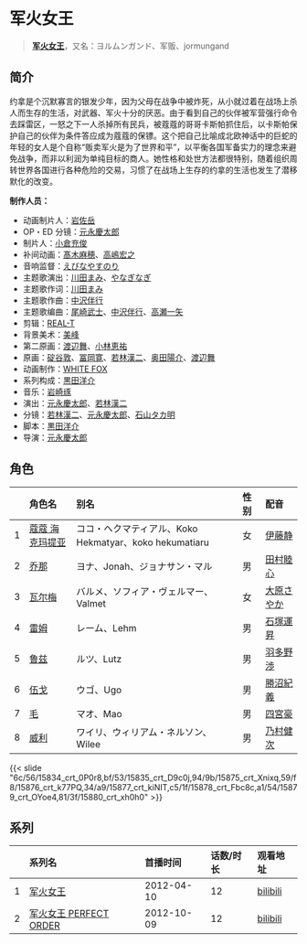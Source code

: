 # 军火女王


> <u>**[军火女王](https://bgm.tv/subject/29073)**</u>，又名：ヨルムンガンド、军贩、jormungand

## 简介

约拿是个沉默寡言的银发少年，因为父母在战争中被炸死，从小就过着在战场上杀人而生存的生活，对武器、军火十分的厌恶。由于看到自己的伙伴被军营强行命令去踩雷区，一怒之下一人杀掉所有民兵，被蔻蔻的哥哥卡斯帕抓住后，以卡斯帕保护自己的伙伴为条件答应成为蔻蔻的保镖。这个把自己比喻成北欧神话中的巨蛇的年轻的女人是个自称“贩卖军火是为了世界和平”，以平衡各国军备实力的理念来避免战争，而非以利润为单纯目标的商人。她性格和处世方法都很特别，随着组织周转世界各国进行各种危险的交易，习惯了在战场上生存的约拿的生活也发生了潜移默化的改变。

**制作人员：**
- 动画制片人：[岩佐岳](https://bgm.tv/person/49157)
- OP・ED 分镜：[元永慶太郎](https://bgm.tv/person/702)
- 制片人：[小倉充俊](https://bgm.tv/person/26278)
- 补间动画：[髙木麻穂](https://bgm.tv/person/41176)、[高嶋宏之](https://bgm.tv/person/33697)
- 音响监督：[えびなやすのり](https://bgm.tv/person/1395)
- 主题歌演出：[川田まみ](https://bgm.tv/person/5747)、[やなぎなぎ](https://bgm.tv/person/7019)
- 主题歌作词：[川田まみ](https://bgm.tv/person/5747)
- 主题歌作曲：[中沢伴行](https://bgm.tv/person/6403)
- 主题歌编曲：[尾崎武士](https://bgm.tv/person/6404)、[中沢伴行](https://bgm.tv/person/6403)、[高瀬一矢](https://bgm.tv/person/6402)
- 剪辑：[REAL-T](https://bgm.tv/person/46772)
- 背景美术：[美峰](https://bgm.tv/person/27305)
- 第二原画：[渡辺舞](https://bgm.tv/person/33540)、[小林恵祐](https://bgm.tv/person/13576)
- 原画：[碇谷敦](https://bgm.tv/person/12343)、[冨岡寛](https://bgm.tv/person/12227)、[若林漢二](https://bgm.tv/person/12598)、[奥田陽介](https://bgm.tv/person/12757)、[渡辺舞](https://bgm.tv/person/33540)
- 动画制作：[WHITE FOX](https://bgm.tv/person/7512)
- 系列构成：[黒田洋介](https://bgm.tv/person/163)
- 音乐：[岩崎琢](https://bgm.tv/person/272)
- 演出：[元永慶太郎](https://bgm.tv/person/702)、[若林漢二](https://bgm.tv/person/12598)
- 分镜：[若林漢二](https://bgm.tv/person/12598)、[元永慶太郎](https://bgm.tv/person/702)、[石山タカ明](https://bgm.tv/person/991)
- 脚本：[黒田洋介](https://bgm.tv/person/163)
- 导演：[元永慶太郎](https://bgm.tv/person/702)

## 角色

|     |   角色名   |   别名  | 性别 |  配音  |
|:--- |:------  |:----      |:---  |:--   |
| 1 | [蔻蔻 海克玛提亚](https://bgm.tv/character/15834) | ココ・ヘクマティアル、Koko Hekmatyar、koko hekumatiaru | 女 | [伊藤静](https://bgm.tv/person/4272) |
| 2 | [乔那](https://bgm.tv/character/15835) | ヨナ、Jonah、ジョナサン・マル | 男 | [田村睦心](https://bgm.tv/person/5636) |
| 3 | [瓦尔梅](https://bgm.tv/character/15875) | バルメ、ソフィア・ヴェルマー、Valmet | 女 | [大原さやか](https://bgm.tv/person/3890) |
| 4 | [雷姆](https://bgm.tv/character/15876) | レーム、Lehm | 男 | [石塚運昇](https://bgm.tv/person/4045) |
| 5 | [鲁兹](https://bgm.tv/character/15877) | ルツ、Lutz | 男 | [羽多野渉](https://bgm.tv/person/4620) |
| 6 | [伍戈](https://bgm.tv/character/15878) | ウゴ、Ugo | 男 | [勝沼紀義](https://bgm.tv/person/5659) |
| 7 | [毛](https://bgm.tv/character/15879) | マオ、Mao | 男 | [四宮豪](https://bgm.tv/person/4860) |
| 8 | [威利](https://bgm.tv/character/15880) | ワイリ、ウィリアム・ネルソン、Wilee | 男 | [乃村健次](https://bgm.tv/person/4443) |

{{< slide "6c/56/15834_crt_0P0r8,bf/53/15835_crt_D9c0j,94/9b/15875_crt_Xnixq,59/f8/15876_crt_k77PQ,34/a9/15877_crt_kiNIT,c5/1f/15878_crt_Fbc8c,a1/54/15879_crt_OYoe4,81/3f/15880_crt_xh0h0" >}}

## 系列

|     |   系列名   |   首播时间  | 话数/时长  | 观看地址 |
|:---  |:------    |:----      |:---       |:---  |
| 1 |[军火女王](https://bgm.tv/subject/29073)| 2012-04-10 | 12 | [bilibili](https://www.bilibili.com/video/BV1Lx411F7Ut/)  |
| 2 |[军火女王 PERFECT ORDER](https://bgm.tv/subject/42339)| 2012-10-09 | 12 | [bilibili](https://www.bilibili.com/video/BV1Hb411r7AC)  |



